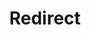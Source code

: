 ﻿---
layout: src/layouts/Redirect.astro
title: Redirect
redirect: https://octopus.com/docs/deployments/azure/service-fabric/connecting-securely-with-client-certificates/index
pubDate:  2023-01-01
navSearch: false
navSitemap: false
navMenu: false
---
